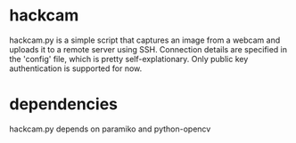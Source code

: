 hackcam
=======

hackcam.py is a simple script that captures an image from a webcam and uploads 
it to a remote server using SSH. Connection details are specified in the 
'config' file, which is pretty self-explationary. Only public key
authentication is supported for now.

dependencies
=======

hackcam.py depends on paramiko and python-opencv

